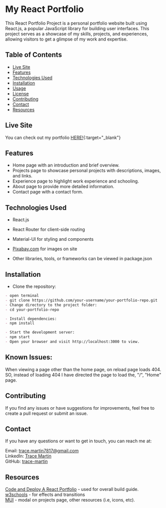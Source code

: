 # My React Portfolio

This React Portfolio Project is a personal portfolio website built using React.js, a popular JavaScript library for building user interfaces. This project serves as a showcase of my skills, projects, and experiences, allowing visitors to get a glimpse of my work and expertise.

## Table of Contents

- [Live Site](#live-site)
- [Features](#features)
- [Technologies Used](#technologies-used)
- [Installation](#installation)
- [Usage](#usage)
- [License](#license)
- [Contributing](#contributing)
- [Contact](#contact)
- [Resources](#resources)

## Live Site

You can check out my portfolio [HERE!](https://trace-martin.github.io/trace-martin-rport/){:target="_blank"}

## Features

- Home page with an introduction and brief overview.
- Projects page to showcase personal projects with descriptions, images, and links.
- Experience page to highlight work experience and schooling.
- About page to provide more detailed information.
- Contact page with a contact form.

## Technologies Used

- React.js
- React Router for client-side routing
- Material-UI for styling and components
- [Pixabay.com](https://pixabay.com/) for images on site

- Other libraries, tools, or frameworks can be viewed in package.json

## Installation

- Clone the repository:

```md
- open terminal
- git clone https://github.com/your-username/your-portfolio-repo.git
- Change directory to the project folder:
- cd your-portfolio-repo

- Install dependencies:
- npm install

- Start the development server:
- npm start
- Open your browser and visit http://localhost:3000 to view.
```

## Known Issues:

When viewing a page other than the home page, on reload page loads 404. SO, instead of loading 404 I have directed the page to load the, "/", "Home" page.

## Contributing

If you find any issues or have suggestions for improvements, feel free to create a pull request or submit an issue.

## Contact
If you have any questions or want to get in touch, you can reach me at:

Email: trace.martin7817@gmail.com <br>
LinkedIn: [Trace Martin](https://www.linkedin.com/in/trace-martin-7075b9237/)<br>
GitHub: [trace-martin](https://github.com/trace-martin)

## Resources
[Code and Deploy A React Portfolio](https://www.youtube.com/watch?v=x7mwVn2z3Sk) - used for overall build guide.
<br>
[w3schools](https://www.w3schools.com/css/) - for effects and transitions
<br>
[MUI](https://mui.com/material-ui/getting-started/) - modal on projects page, other resources (i.e, icons, etc).
